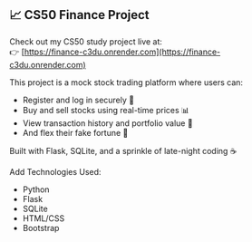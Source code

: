 ## 📈 CS50 Finance Project

Check out my CS50 study project live at:  
👉 [https://finance-c3du.onrender.com](https://finance-c3du.onrender.com)

This project is a mock stock trading platform where users can:

- Register and log in securely 🔐  
- Buy and sell stocks using real-time prices 📊  
- View transaction history and portfolio value 💼  
- And flex their fake fortune 💸  

Built with Flask, SQLite, and a sprinkle of late-night coding ☕️

Add Technologies Used:
- Python
- Flask
- SQLite
- HTML/CSS
- Bootstrap

